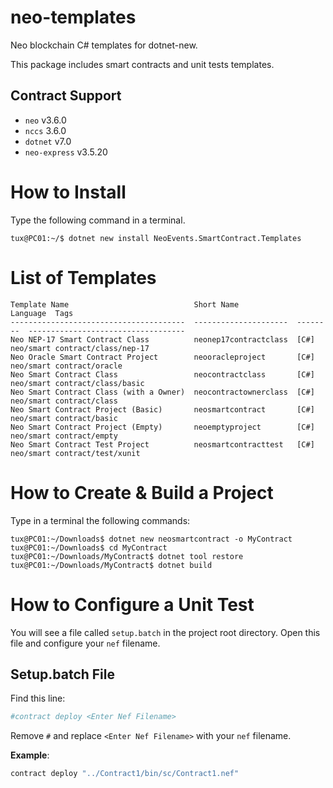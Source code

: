 # neo-templates
Neo blockchain C# templates for dotnet-new.

This package includes smart contracts and unit tests templates.

## Contract Support
- `neo` v3.6.0
- `nccs` 3.6.0
- `dotnet` v7.0
- `neo-express` v3.5.20

# How to Install
Type the following command in a terminal.
```
tux@PC01:~/$ dotnet new install NeoEvents.SmartContract.Templates
```

# List of Templates
```
Template Name                            Short Name             Language  Tags
---------------------------------------  ---------------------  --------  -----------------------------------
Neo NEP-17 Smart Contract Class          neonep17contractclass  [C#]      neo/smart contract/class/nep-17
Neo Oracle Smart Contract Project        neooracleproject       [C#]      neo/smart contract/oracle
Neo Smart Contract Class                 neocontractclass       [C#]      neo/smart contract/class/basic
Neo Smart Contract Class (with a Owner)  neocontractownerclass  [C#]      neo/smart contract/class
Neo Smart Contract Project (Basic)       neosmartcontract       [C#]      neo/smart contract/basic
Neo Smart Contract Project (Empty)       neoemptyproject        [C#]      neo/smart contract/empty
Neo Smart Contract Test Project          neosmartcontracttest   [C#]      neo/smart contract/test/xunit
```


# How to Create & Build a Project
Type in a terminal the following commands:
```
tux@PC01:~/Downloads$ dotnet new neosmartcontract -o MyContract
tux@PC01:~/Downloads$ cd MyContract
tux@PC01:~/Downloads/MyContract$ dotnet tool restore
tux@PC01:~/Downloads/MyContract$ dotnet build
```

# How to Configure a Unit Test
You will see a file called `setup.batch` in the project root directory. Open
this file and configure your `nef` filename.

## Setup.batch File
Find this line:
```bash
#contract deploy <Enter Nef Filename>
```

Remove `#` and replace `<Enter Nef Filename>` with your `nef` filename.

**Example**:
```bash
contract deploy "../Contract1/bin/sc/Contract1.nef"
```
